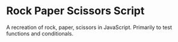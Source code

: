 # Rock Paper Scissors Script

A recreation of rock, paper, scissors in JavaScript. Primarily to test functions and conditionals.
